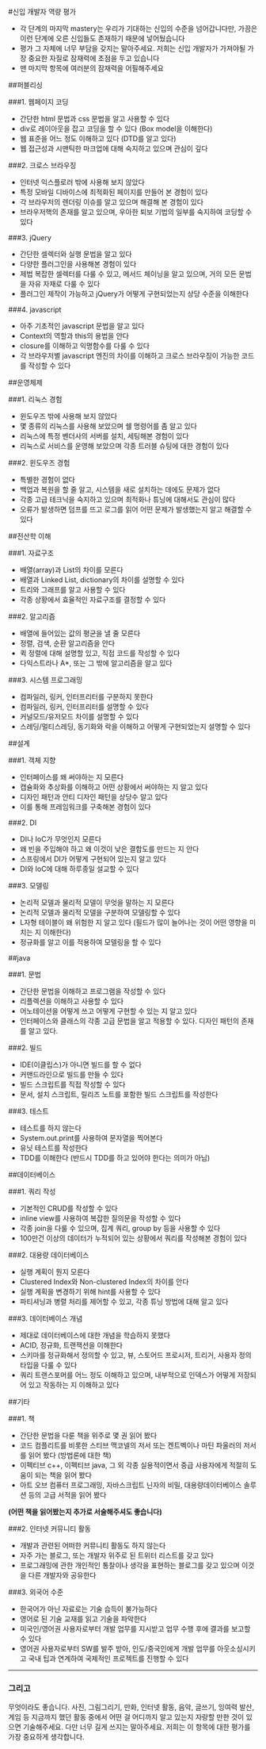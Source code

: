 #신입 개발자 역량 평가

- 각 단계의 마지막 mastery는 우리가 기대하는 신입의 수준을 넘어갑니다만, 가끔은 이런 단계에 오른 신입들도 존재하기 때문에 넣어뒀습니다
- 평가 그 자체에 너무 부담을 갖지는 말아주세요. 저희는 신입 개발자가 가져야될 가장 중요한 자질로 잠재력에 초점을 두고 있습니다
- 맨 마지막 항목에 여러분의 잠재력을 어필해주세요


##퍼블리싱

###1. 웹페이지 코딩
- 간단한 html 문법과 css 문법을 알고 사용할 수 있다
- div로 레이아웃을 잡고 코딩을 할 수 있다 (Box model을 이해한다)
- 웹 표준을 어느 정도 이해하고 있다 (DTD를 알고 있다)
- 웹 접근성과 시맨틱한 마크업에 대해 숙지하고 있으며 관심이 깊다

###2. 크로스 브라우징
- 인터넷 익스플로러 밖에 사용해 보지 않았다
- 특정 모바일 디바이스에 최적화된 페이지를 만들어 본 경험이 있다
- 각 브라우저의 렌더링 이슈를 알고 있으며 해결해 본 경험이 있다
- 브라우저핵의 존재를 알고 있으며, 우아한 퇴보 기법의 일부를 숙지하여 코딩할 수 있다

###3. jQuery
- 간단한 셀렉터와 실행 문법을 알고 있다
- 다양한 플러그인을 사용해본 경험이 있다
- 제법 복잡한 셀렉터를 다룰 수 있고, 메서드 체이닝을 알고 있으며, 거의 모든 문법을 자유 자재로 다룰 수 있다
- 플러그인 제작이 가능하고 jQuery가 어떻게 구현되었는지 상당 수준을 이해한다

###4. javascript
- 아주 기초적인 javascript 문법을 알고 있다
- Context의 역할과 this의 용법을 안다
- closure를 이해하고 익명함수를 다룰 수 있다
- 각 브라우저별 javascript 엔진의 차이를 이해하고 크로스 브라우징이 가능한 코드를 작성할 수 있다


##운영체제

###1. 리눅스 경험
- 윈도우즈 밖에 사용해 보지 않았다
- 몇 종류의 리눅스를 사용해 보았으며 쉘 명령어를 좀 알고 있다
- 리눅스에 특정 벤더사의 서버를 설치, 세팅해본 경험이 있다
- 리눅스로 서비스를 운영해 보았으며 각종 트러블 슈팅에 대한 경험이 있다

###2. 윈도우즈 경험
- 특별한 경험이 없다
- 백업과 복원을 할 줄 알고, 시스템을 새로 설치하는 데에도 문제가 없다
- 각종 고급 테크닉을 숙지하고 있으며 최적화나 튜닝에 대해서도 관심이 많다
- 오류가 발생하면 덤프를 뜨고 로그를 읽어 어떤 문제가 발생했는지 알고 해결할 수 있다


##전산학 이해

###1. 자료구조
- 배열(array)과 List의 차이를 모른다
- 배열과 Linked List, dictionary의 차이를 설명할 수 있다
- 트리와 그래프를 알고 사용할 수 있다
- 각종 상황에서 효율적인 자료구조를 결정할 수 있다

###2. 알고리즘
- 배열에 들어있는 값의 평균을 낼 줄 모른다
- 정렬, 검색, 순환 알고리즘을 안다
- 퀵 정렬에 대해 설명할 있고, 직접 코드를 작성할 수 있다
- 다익스트라나 A*, 또는 그 밖에 알고리즘을 알고 있다

###3. 시스템 프로그래밍
- 컴파일러, 링커, 인터프리터를 구분하지 못한다
- 컴파일러, 링커, 인터프리터를 설명할 수 있다
- 커널모드/유저모드 차이를 설명할 수 있다
- 스레딩/멀티스레딩, 동기화와 락을 이해하고 어떻게 구현되었는지 설명할 수 있다


##설계

###1. 객체 지향
- 인터페이스를 왜 써야하는 지 모른다
- 캡슐화와 추상화를 이해하고 어떤 상황에서 써야하는 지 알고 있다
- 디자인 패턴과 안티 디자인 패턴을 상당수 알고 있다
- 이를 통해 프레임워크를 구축해본 경험이 있다

###2. DI
- DI나 IoC가 무엇인지 모른다
- 왜 빈을 주입해야 하고 왜 이것이 낮은 결합도를 만드는 지 안다
- 스프링에서 DI가 어떻게 구현되어 있는지 알고 있다
- DI와 IoC에 대해 하루종일 설교할 수 있다

###3. 모델링
- 논리적 모델과 물리적 모델이 무엇을 말하는 지 모른다
- 논리적 모델과 물리적 모델을 구분하여 모델링할 수 있다
- L자형 테이블이 왜 위험한 지 알고 있다 (필드가 많이 늘어나는 것이 어떤 영향을 미치는 지 이해한다)
- 정규화를 알고 이를 적용하여 모델링을 할 수 있다


##java

###1. 문법
- 간단한 문법을 이해하고 프로그램을 작성할 수 있다
- 리플렉션을 이해하고 사용할 수 있다
- 어노테이션을 어떻게 쓰고 어떻게 구현할 수 있는 지 알고 있다
- 인터페이스와 클래스의 각종 고급 문법을 알고 적용할 수 있다. 디자인 패턴의 존재를 알고 있다.

###2. 빌드
- IDE(이클립스)가 아니면 빌드를 할 수 없다
- 커맨드라인으로 빌드를 만들 수 있다
- 빌드 스크립트를 직접 작성할 수 있다
- 문서, 설치 스크립트, 릴리즈 노트를 포함한 빌드 스크립트를 작성한다

###3. 테스트
- 테스트를 하지 않는다
- System.out.print를 사용하여 문자열을 찍어본다
- 유닛 테스트를 작성한다
- TDD를 이해한다 (반드시 TDD를 하고 있어야 한다는 의미가 아님)


##데이터베이스

###1. 쿼리 작성
- 기본적인 CRUD를 작성할 수 있다
- inline view를 사용하여 복잡한 질의문을 작성할 수 있다
- 각종 join을 다룰 수 있으며, 집계 쿼리, group by 등을 사용할 수 있다
- 100만건 이상의 데이터가 누적되어 있는 상황에서 쿼리를 작성해본 경험이 있다

###2. 대용량 데이터베이스
- 실행 계획이 뭔지 모른다
- Clustered Index와 Non-clustered Index의 차이를 안다
- 실행 계획을 변경하기 위해 hint를 사용할 수 있다
- 파티셔닝과 병렬 처리를 제어할 수 있고, 각종 튜닝 방법에 대해 알고 있다

###3. 데이터베이스 개념
- 제대로 데이터베이스에 대한 개념을 학습하지 못했다
- ACID, 정규화, 트랜잭션을 이해한다
- 스키마를 정규화해서 정의할 수 있고, 뷰, 스토어드 프로시저, 트리거, 사용자 정의 타입을 다룰 수 있다
- 쿼리 트랜스포머를 어느 정도 이해하고 있으며, 내부적으로 인덱스가 어떻게 저장되어 있고 작동하는 지 이해하고 있다


##기타

###1. 책
- 간단한 문법을 다룬 책을 위주로 몇 권 읽어 봤다
- 코드 컴플리트를 비롯한 스티브 맥코넬의 저서 또는 켄트벡이나 마틴 파울러의 저서를 읽어 봤다 (방법론에 대한 책)
- 이펙티브 c++, 이펙티브 java, 그 외 각종 실용적이면서 중급 사용자에게 적절히 도움이 되는 책을 읽어 봤다
- 아트 오브 컴퓨터 프로그래밍, 자바스크립트 닌자의 비밀, 대용량데이터베이스 솔루션 등의 고급 서적을 읽어 봤다

**(어떤 책을 읽어봤는지 추가로 서술해주셔도 좋습니다)**

###2. 인터넷 커뮤니티 활동
- 개발과 관련된 어떠한 커뮤니티 활동도 하지 않는다
- 자주 가는 블로그, 또는 개발자 위주로 된 트위터 리스트를 갖고 있다
- 프로그래밍에 관한 개인적인 통찰이나 생각을 표현하는 블로그를 갖고 있으며 이것을 다른 개발자와 공유한다

###3. 외국어 수준
- 한국어가 아닌 자료로는 기술 습득이 불가능하다
- 영어로 된 기술 교재를 읽고 기술을 파악한다
- 미국인/영어권 사용자로부터 개발 업무를 지시받고 업무 수행 후에 결과를 보고할 수 있다
- 영어권 사용자로부터 SW를 발주 받아, 인도/중국인에게 개발 업무를 아웃소싱시키고 국내 팁과 연계하여 국제적인 프로젝트를 진행할 수 있다

---
### 그리고
무엇이라도 좋습니다. 사진, 그림그리기, 만화, 인터넷 활동, 음악, 글쓰기, 잉여력 발산, 게임 등 지금까지 했던 활동 중에서 어떤 걸 어디까지 알고 있는지 자랑할 만한 것이 있으면 기술해주세요. 다만 너무 길게 쓰지는 말아주세요. 저희는 이 항목에 대한 평가를 가장 중요하게 생각합니다.


